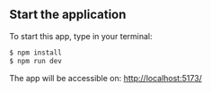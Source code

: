 ## Start the application

To start this app, type in your terminal:

```bash
$ npm install
$ npm run dev
```

The app will be accessible on: [http://localhost:5173/](http://localhost:5173/)
